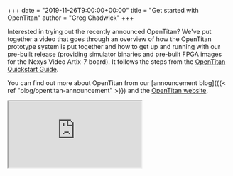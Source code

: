 +++
date = "2019-11-26T9:00:00+00:00"
title = "Get started with OpenTitan"
author = "Greg Chadwick"
+++


Interested in trying out the recently announced OpenTitan? We've put together a
video that goes through an overview of how the OpenTitan prototype system is
put together and how to get up and running with our pre-built release
(providing simulator binaries and pre-built FPGA images for the Nexys Video
Artix-7 board). It follows the steps from the [OpenTitan Quickstart
Guide](https://docs.opentitan.org/doc/ug/quickstart/).

You can find out more about OpenTitan from our [announcement blog]({{< ref
"blog/opentitan-announcement" >}}) and the [OpenTitan
website](https://www.opentitan.org).

<div class="embed-responsive embed-responsive-16by9">
  <iframe class="embed-responsive-item" src="https://www.youtube.com/embed/fczdna1Thks" allowfullscreen></iframe>
</div>
